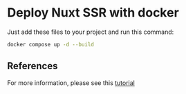 # Deploy Nuxt SSR with docker

Just add these files to your project and run this command:
```bash
docker compose up -d --build
```


## References

For more information, please see this 
 <a href="https://manascode.com/how-to-deploy-nuxt-ssr-to-digital-ocean-using-docker-compose-and-nginx/" target="_blank">tutorial </a>

